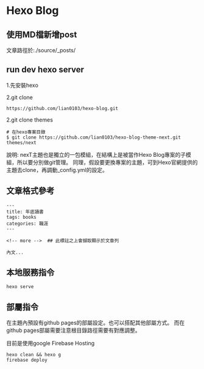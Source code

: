# Hexo Blog

## 使用MD檔新增post
文章路徑於:./source/_posts/


## run dev hexo server 
1.先安裝hexo

2.git clone
```
https://github.com/lian0103/hexo-blog.git

```
2.git clone themes
```
# 在hexo專案目錄
$ git clone https://github.com/lian0103/hexo-blog-theme-next.git themes/next
```

說明:
nexT主題也是獨立的一包模組，在結構上是被當作Hexo Blog專案的子模組，所以要分別做git管理。
同理，假設要更換專案的主題，可到Hexo官網提供的主題去clone，再調動_config.yml的設定。


## 文章格式參考
```
---
title: 年底讀書
tags: books
categories: 職涯 
---

<!-- more -->  ## 此標註之上會擷取顯示於文章列

內文...

```

## 本地服務指令
```
hexo serve
```

## 部屬指令
在主題內預設有github pages的部屬設定。也可以搭配其他部屬方式。
而在github pages部屬需要注意根目錄路徑需要有對應調整。

目前是使用google Firebase Hosting

```
hexo clean && hexo g
firebase deploy
```
